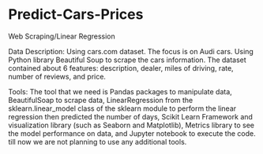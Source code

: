 # Predict-Cars-Prices

Web Scraping/Linear Regression

Data Description:
Using cars.com dataset. The focus is on Audi cars. Using Python library Beautiful Soup to scrape the cars information. The dataset contained about 6 features: description, dealer, miles of driving, rate, number of reviews, and price.

Tools:
The tool that we need is Pandas packages to manipulate data, BeautifulSoap to scrape data, LinearRegression from the sklearn.linear_model class of the sklearn module to perform the linear regression then predicted the number of days, Scikit Learn Framework and visualization library (such as Seaborn and Matplotlib), Metrics library to see the model performance on data, and Jupyter notebook to execute the code. till now we are not planning to use any additional tools.
